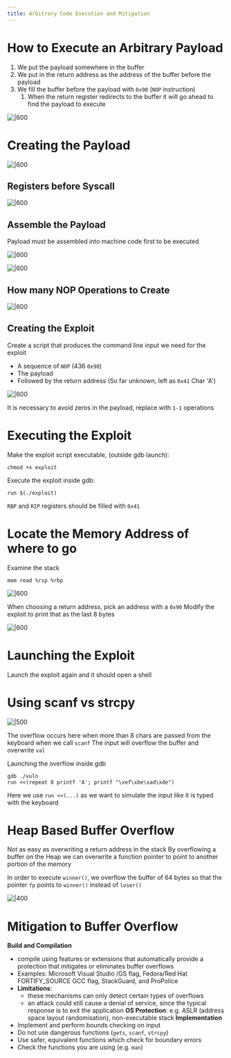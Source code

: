 ```yaml
---
title: Arbitrary Code Execution and Mitigation
---
```

# How to Execute an Arbitrary Payload

1. We put the payload somewhere in the buffer
2. We put in the return address as the address of the buffer before the payload
3. We fill the buffer before the payload with `0x90` (`NOP` instruction)
	1. When the return register redirects to the buffer it will go ahead to find the payload to execute

![|600](notes/Software%20Security/Images/Pasted%20image%2020230317192827.png)

# Creating the Payload

![|600](notes/Software%20Security/Images/Pasted%20image%2020230317193343.png)

## Registers before Syscall

![|600](notes/Software%20Security/Images/Pasted%20image%2020230317193834.png)

## Assemble the Payload

Payload must be assembled into machine code first to be executed

![|600](notes/Software%20Security/Images/Pasted%20image%2020230317193921.png)

![|600](notes/Software%20Security/Images/Pasted%20image%2020230317194122.png)

## How many NOP Operations to Create

![|600](notes/Software%20Security/Images/Pasted%20image%2020230317194028.png)

## Creating the Exploit

Create a script that produces the command line input we need for the exploit
- A sequence of `NOP` (436 `0x90`)
- The payload
- Followed by the return address (So far unknown, left as `0x41` Char 'A')

![|600](notes/Software%20Security/Images/Pasted%20image%2020230317195047.png)

It is necessary to avoid zeros in the payload, replace with `1-1` operations

# Executing the Exploit

Make the exploit script executable, (outside gdb launch):
```
chmod +x exploit
```

Execute the exploit inside gdb:
```
run $(./exploit)
```

`RBP` and `RIP` registers should be filled with `0x41`

# Locate the Memory Address of where to go

Examine the stack

```
mem read %rsp %rbp
```

![|600](notes/Software%20Security/Images/Pasted%20image%2020230317200208.png)

When choosing a return address, pick an address with a `0x90`
Modify the exploit to print that as the last 8 bytes

![|600](notes/Software%20Security/Images/Pasted%20image%2020230317200500.png)

# Launching the Exploit

Launch the exploit again and it should open a shell

# Using scanf vs strcpy

![|500](notes/Software%20Security/Images/Pasted%20image%2020230317201044.png)

The overflow occurs here when more than 8 chars are passed from the keyboard when we call `scanf`
The input will overflow the buffer and overwrite `val`

Launching the overflow inside gdb
```
gdb ./vuln
run <<(repeat 8 printf 'A'; printf "\xef\xbe\xad\xde")
```

Here we use `run <<(...)` as we want to simulate the input like it is typed with the keyboard 

# Heap Based Buffer Overflow

Not as easy as overwriting a return address in the stack
By overflowing a buffer on the Heap we can overwrite a function pointer to point to another portion of the memory

In order to execute `winner()`, we overflow the buffer of 64 bytes so that the pointer `fp` points to `winner()` instead of `loser()`

![|400](notes/Software%20Security/Images/Pasted%20image%2020230317203106.png)

# Mitigation to Buffer Overflow

**Build and Compilation**
- compile using features or extensions that automatically provide a protection that mitigates or eliminates buffer overflows
- Examples: Microsoft Visual Studio /GS flag, Fedora/Red Hat FORTIFY_SOURCE GCC flag, StackGuard, and ProPolice
- **Limitations**:
	- these mechanisms can only detect certain types of overflows
	- an attack could still cause a denial of service, since the typical response is to exit the application
**OS Protection**: e.g. ASLR (address space layout randomisation), non-executable stack **Implementation**
- Implement and perform bounds checking on input
- Do not use dangerous functions (`gets`, `scanf`, `strcpy`)
- Use safer, equivalent functions which check for boundary errors
- Check the functions you are using (e.g. `man`)
